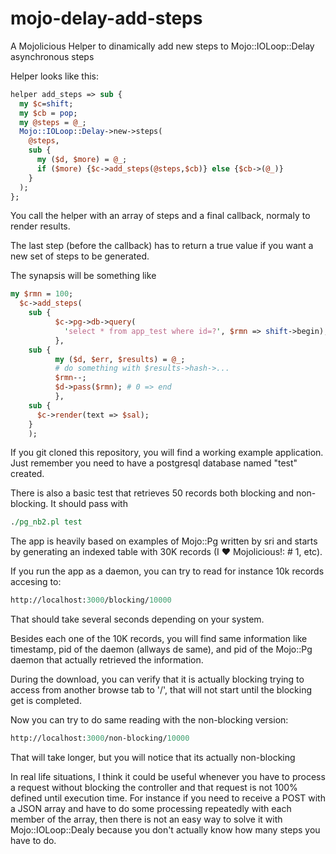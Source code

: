 # mojo-delay-add-steps
A Mojolicious Helper to dinamically add new steps to Mojo::IOLoop::Delay asynchronous steps

Helper looks like this:

```perl
helper add_steps => sub {
  my $c=shift;
  my $cb = pop;
  my @steps = @_;
  Mojo::IOLoop::Delay->new->steps(
    @steps,
    sub {
      my ($d, $more) = @_;
      if ($more) {$c->add_steps(@steps,$cb)} else {$cb->(@_)}
    }
  );
};
```

You call the helper with an array of steps and a final callback, normaly to render results.

The last step (before the callback) has to return a true value if you want a new set of steps to be generated.

The synapsis will be something like

```perl
my $rmn = 100;
  $c->add_steps(
    sub {
          $c->pg->db->query(
            'select * from app_test where id=?', $rmn => shift->begin);
          },
    sub {
          my ($d, $err, $results) = @_;
          # do something with $results->hash->...
          $rmn--;
          $d->pass($rmn); # 0 => end
          },
    sub {
      $c->render(text => $sal);
    }
    );
```

If you git cloned this repository, you will find a working example application. Just remember you need to have a postgresql database named "test" created.

There is also a basic test that retrieves 50 records both blocking and non-blocking. It should pass with

```perl
./pg_nb2.pl test
```
The app is heavily based on examples of Mojo::Pg written by sri and starts by generating an indexed table with 30K records (I ♥ Mojolicious!: # 1, etc).

If you run the app as a daemon, you can try to read for instance 10k records accesing to:

```perl
http://localhost:3000/blocking/10000
```
That should take several seconds depending on your system.

Besides each one of the 10K records, you will find same information like timestamp, pid of the daemon (allways de same), and pid of the Mojo::Pg daemon that actually retrieved the information.

During the download, you can verify that it is actually blocking trying to access from another browse tab to '/', that will not start until the blocking get is completed.

Now you can try to do same reading with the non-blocking version:

```perl
http://localhost:3000/non-blocking/10000
```
That will take longer, but you will notice that its actually non-blocking

In real life situations, I think it could be useful whenever you have to process a request without blocking the controller and that request is not 100% defined until execution time. For instance if you need to receive a POST with a JSON array and have to do some processing repeatedly with each member of the array, then there is not an easy way to solve it with Mojo::IOLoop::Dealy because you don't actually know how many steps you have to do.

